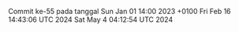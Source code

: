 Commit ke-55 pada tanggal Sun Jan 01 14:00 2023 +0100
Fri Feb 16 14:43:06 UTC 2024
Sat May  4 04:12:54 UTC 2024
